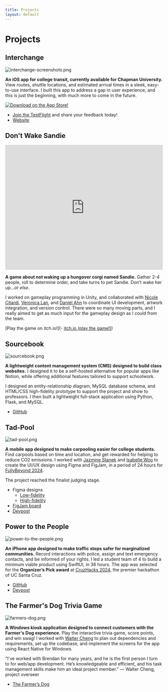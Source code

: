 ```yaml
---
title: Projects
layout: default
---
```


# Projects

## Interchange

![interchange-screenshots.png](assets/interchange-screenshots.png "Screenshots of Interchange.")

**An iOS app for college transit, currently available for Chapman University.** 
View routes, shuttle locations, and estimated arrival times in a sleek, easy-to-use
interface. I built this app to address a gap in user experience, and this is
just the beginning, with much more to come in the future.

[<img src="assets/app-store-icon.svg" alt="Download on the App Store!">](https://apps.apple.com/us/app/interchange-college-commute/id6739968742)

- [Join the TestFlight](https://testflight.apple.com/join/HbuHfUgW) and share your feedback today!
- [Website](https://interchange.bchen.dev/)

## Don't Wake Sandie

<iframe style="width: 100%; height: 400px; border-radius: 1px; pointer-events: auto; background-color: white;" src="https://www.linkedin.com/embed/feed/update/urn:li:activity:7274629268624551936?compact=true" frameborder="0" sandbox="allow-scripts allow-popups allow-top-navigation-by-user-activation allow-forms allow-same-origin allow-storage-access-by-user-activation allow-popups-to-escape-sandbox" allowfullscreen=""></iframe>

**A game about not waking up a hungover corgi named Sandie.** Gather 2-4 people,
roll to determine order, and take turns to pet Sandie. Don’t wake her up…*or else*.

I worked on gameplay programming in Unity, and collaborated with 
[Nicole Citardi](https://www.linkedin.com/in/nicole-citardi-16104a222/), 
[Veronica Lan](https://www.linkedin.com/in/veronicalan/), and 
[Daniel Ahn](https://www.linkedin.com/in/daniel-ahn-bb2326262/) to coordinate 
UI development, artwork integration, and version control. There were so many
moving parts, and I really aimed to get as much input for the gameplay design
as I could from the team.

[Play the game on itch.io!](- [itch.io (play the game!)](https://bchendev.itch.io/dont-wake-sandie))

## Sourcebook

![sourcebook.png](assets/sourcebook.png "Screenshot of Sourcebook, a lightweight CMS for class websites.")

**A lightweight content management system (CMS) designed to build class websites.**
I designed it to be a self-hosted alternative for popular apps like Notion, while
offering additional features tailored to support schoolwork.

I designed an entity-relationship diagram, MySQL database schema, and HTML/CSS
high-fidelity prototype to support the project and show to professors. I then
built a lightweight full-stack application using Python, Flask, and MySQL.

- [GitHub](https://github.com/brendan-ch/sourcebook)

## Tad-Pool

![tad-pool.png](assets/tad-pool.png "Screenshots of Tad-Pool, a carpooling app for college students.")

**A mobile app designed to make carpooling easier for college students.**
Find carpools based on time and location, and get rewarded for helping to reduce
CO2 emissions. I worked with [Jazmine Stanek](https://www.linkedin.com/in/vjazminestanek/)
and [Isabelle Woo](https://www.linkedin.com/in/isabellewoo/) to create the UI/UX
design using Figma and FigJam, in a period of 24 hours for
[FullyBeyond 2024](https://fullybeyond.acmcsuf.com/).

The project reached the finalist judging stage.

- Figma designs
    - [Low-fidelity](https://www.figma.com/design/nTKCcwftKrg27wlP5mmy9e/Tad-Pool-Design?node-id=0-1&node-type=canvas&t=YKuVvM6RAPs4hTIo-11)
    - [High-fidelity](https://www.figma.com/design/nTKCcwftKrg27wlP5mmy9e/Tad-Pool-Design?node-id=13-1837&node-type=canvas&t=YKuVvM6RAPs4hTIo-11)
- [FigJam board](https://www.figma.com/board/Dct7GuhKFYq8maw0KoAVBV/Product-Brainstorm-FullyBeyond?node-id=0-1&node-type=canvas&t=g7RKLLo5IoU84ndk-11)
- [Devpost](https://devpost.com/software/tad-pool)

## Power to the People

![power-to-the-people.png](assets/power-to-the-people.png "Screenshots of Power to the People, an iOS app designed to make traffic stops safer.")

**An iPhone app designed to make traffic stops safer for marginalized communities.**
Record interactions with police, assign and text emergency contacts, and be informed
of your rights. I led a student team of 4 to build a minimum viable product using
SwiftUI, in 36 hours. The app was selected for the **Organizer’s Pick award** at
[CruzHacks 2024](https://cruzhacks.com/), the premier hackathon of UC Santa Cruz.

- [GitHub](https://github.com/brendan-ch/PowerToThePeople)
- [Devpost](https://devpost.com/software/power-to-the-people-lbhxyd)

## The Farmer's Dog Trivia Game

![farmers-dog.png](assets/farmers-dog.png)

**A Windows kiosk application designed to connect customers with the Farmer's
Dog experience.** Play the interactive trivia game, score points, and win swag!
I worked with [Walter Cheng](https://www.linkedin.com/in/walter-j-cheng/) to
plan out dependencies and requirements, set up the codebase, and implement the
screens for the app using React Native for Windows. 

"I’ve worked with Brendan for many years, and he is the first person I turn to
for web/app development. He’s knowledgeable and efficient, and his task
management skills make him an ideal project member." — Walter Cheng, project overseer

- [The Farmer’s Dog](https://thefarmersdog.com/)


